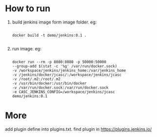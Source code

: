 # How to run

1. build jenkins image form image folder. eg:
   ```text
  
   docker build -t demo/jenkins:0.1 .
    
   ```
2. run image. eg:
   ```text
   
   docker run --rm -p 8080:8080 -p 50000:50000 
   --group-add $(stat -c '%g' /var/run/docker.sock) 
   -v /workspace/jenkins/jenkins_home:/var/jenkins_home 
   -v /jenkins/docker/jcasc/:/workspace/jenkins/jcasc 
   -v /root/.m2:/root/.m2 
   -v /usr/bin/docker:/usr/bin/docker 
   -v /var/run/docker.sock:/var/run/docker.sock 
   -e CASC_JENKINS_CONFIG=/workspace/jenkins/jcasc 
   demo/jenkins:0.1
   
   ```
   
# More

add plugin define into plugins.txt. find plugin in https://plugins.jenkins.io/
